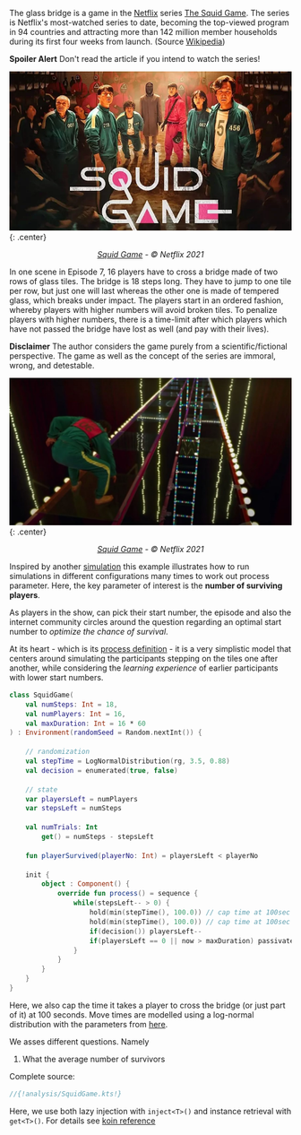 <!--## Squid Game-->

The glass bridge is a game in the [Netflix](https://netflix.com/) series [The Squid Game](https://www.imdb.com/title/tt10919420/). The series is Netflix's most-watched series to date, becoming the top-viewed program in 94 countries and attracting more than 142 million member households during its first four weeks from launch. (Source [Wikipedia](https://en.wikipedia.org/wiki/Squid_Game))

**Spoiler Alert** Don't read the article if you intend to watch the series!

![Squid Game Copyright Netflix 2021](squid_game_poster.png){: .center}

<p align="center">
<i><a href="https://www.netflix.com/de/title/81040344">Squid Game</a> - © Netflix 2021</i>
</p>


In one scene in Episode 7, 16 players have to cross a bridge made of two rows of glass tiles. The bridge is 18 steps long. They have to jump to one tile per row, but just one will last whereas the other one is made of tempered glass, which breaks under impact. The players start in an ordered fashion, whereby players with higher numbers will avoid broken tiles. To penalize players with higher numbers, there is a time-limit after which players which have not passed the bridge have lost as well (and pay with their lives). 

**Disclaimer** The author considers the game purely from a scientific/fictional perspective. The game as well as  the concept of the series are immoral, wrong, and detestable.

![Squid Game Copyright Netflix 2021](squid_game_bridge_scene.png){: .center}

<p align="center">
<i><a href="https://www.netflix.com/de/title/81040344">Squid Game</a> - © Netflix 2021</i>
</p>


Inspired by another [simulation](https://www.jhelvy.com/posts/2021-10-19-monte-carlo-bridge-game/) this example illustrates how to run simulations in different configurations many times to work out process parameter. Here, the key parameter of interest is the **number of surviving players**.

As players in the show, can pick their start number, the episode and also the internet community circles around the question regarding an optimal start number to _optimize the chance of survival_.

At its heart - which is its [process definition](../component.md#creation-of-a-component) -  it is a very simplistic model that centers around simulating the participants stepping on the tiles one after another, while considering the _learning experience_ of earlier participants with lower start numbers.

```kotlin hl_lines="9"
class SquidGame(
    val numSteps: Int = 18,
    val numPlayers: Int = 16,
    val maxDuration: Int = 16 * 60
) : Environment(randomSeed = Random.nextInt()) {

    // randomization
    val stepTime = LogNormalDistribution(rg, 3.5, 0.88)
    val decision = enumerated(true, false)

    // state
    var playersLeft = numPlayers
    var stepsLeft = numSteps

    val numTrials: Int
        get() = numSteps - stepsLeft

    fun playerSurvived(playerNo: Int) = playersLeft < playerNo

    init {
        object : Component() {
            override fun process() = sequence {
                while(stepsLeft-- > 0) {
                    hold(min(stepTime(), 100.0)) // cap time at 100sec
                    hold(min(stepTime(), 100.0)) // cap time at 100sec
                    if(decision()) playersLeft--
                    if(playersLeft == 0 || now > maxDuration) passivate()
                }
            }
        }
    }
}

```


Here, we also cap the time it takes a player to cross the bridge (or just part of it) at 100 seconds. Move times are modelled using a log-normal distribution with the parameters from [here](https://www.jhelvy.com/posts/2021-10-19-monte-carlo-bridge-game/).

We asses different questions. Namely

1. What the average number of survivors 

Complete source:

```kotlin
//{!analysis/SquidGame.kts!}
```

Here,  we use both lazy injection with `inject<T>()` and instance retrieval with `get<T>()`. For details see [koin reference](https://doc.insert-koin.io/#/koin-core/injection-parameters)

